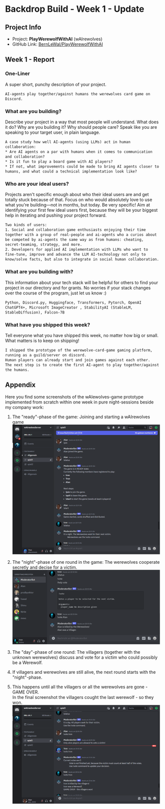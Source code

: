 # Backdrop Build - Week 1 - Update

## Project Info
* Project: **PlayWerewolfWithAI** (wAIrewolves)
* GitHub Link: [BernLeWal/PlayWerewolfWithAI](https://github.com/BernLeWal/PlayWerewolfWithAI)

## Week 1 - Report

### One-Liner
A super short, punchy description of your project.

```
AI-agents play together/against humans the werewolves card game on Discord.
```

### What are you building?
Describe your project in a way that most people will understand. What does it do? Why are you building it? Why should people care? Speak like you are speaking to your target user, in plain language.

```
A case study how well AI-agents (using LLMs) act in human collaboration:
* Are AI agents on a par with humans when it comes to communication and collaboration? 
* Is it fun to play a board game with AI players?
* If not, what improvements could be made to bring AI agents closer to humans, and what could a technical implementation look like?
```

### Who are your ideal users?
Projects aren't specific enough about who their ideal users are and get totally stuck because of that. Focus on who would absolutely love to use what you're building―not in months, but today. Be very specific! Aim at identifying your first few ideal users first, because they will be your biggest help in iterating and pushing your project forward.

```
Two kinds of users:
1. Social and collaboration game enthusiasts enjoying their time together with a group of real-people and ai-agents who a curios about be competed by ai-agents the same way as from humans: cheating, secret-teaming, strategy, and more.
2. Developers for applied AI implementation with LLMs who want to fine-tune, improve and advance the LLM AI-technology not only to know/solve facts, but also to integrate in social human collaboration.
```

### What are you building with?
This information about your tech stack will be helpful for others to find your project in our directory and for grants. No worries if your stack changes over the course of the program, just let us know :)

```
Python, Discord.py, Huggingface, Transformers, Pytorch, OpenAI ChatGPT4+, Microsoft ImageCreator , StabilityAI (StableLM, StableDiffusion), Falcon-7B
```

### What have you shipped this week?
Tell everyone what you have shipped this week, no matter how big or small. What matters is to keep on shipping!

```
I shipped the prototype of the werewolve-card-game gaming platform, running as a guild/server on discord.
Human players can already start and join games against each other.
The next step is to create the first AI-agent to play together/against the humans.
```

## Appendix

Here you find some screenshots of the wAIewolves-game prototype implemented from scratch within one week in pure night-sessions beside my company work:

1. The "ready"-phase of the game: Joining and starting a wAIrewolves game
![game1_joinAndStart.png](game1_joinAndStart.png)

2. The "night"-phase of one round in the game: The werewolves cooperate secretly and decise for a victim.
![game2_werewolfKillVillager.png](game2_werewolfKillVillager.png)

3. The "day"-phase of one round: The villagers (together with the unknown werewolves) discuss and vote for a victim who could possibly be a Werewolf.

4. If villagers and werewolves are still alive, the next round starts with the "night"-phase.

5. This happens until all the villagers or all the werewolves are gone - GAME OVER.  
In the final screenshot the villagers cought the last werewolf - so they won.
![game3_villagerKillWerewolf_GameOver.png](game3_villagerKillWerewolf_GameOVer.png)



